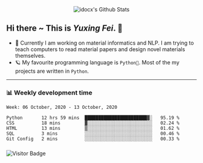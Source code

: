 <div align="center">
    <img align="center" src="https://github-readme-stats.vercel.app/api?username=idocx&show_icons=true&hide_border=true" alt="idocx's Github Stats"></img>
</div>

## Hi there ~ This is *Yuxing Fei*. ‍👋

- 🚀 Currently I am working on material informatics and NLP. I am trying to teach computers to read material papers and design novel materials themselves.
- 🪐 My favourite programming language is `Python🐍`. Most of the my projects are written in `Python`.

---

### 📊 Weekly development time
<!--START_SECTION:waka-->
```text
Week: 06 October, 2020 - 13 October, 2020

Python       12 hrs 59 mins  ███████████████████████▓░   95.19 % 
CSS          18 mins         ▓░░░░░░░░░░░░░░░░░░░░░░░░   02.24 % 
HTML         13 mins         ▒░░░░░░░░░░░░░░░░░░░░░░░░   01.62 % 
SQL          3 mins          ░░░░░░░░░░░░░░░░░░░░░░░░░   00.46 % 
Git Config   2 mins          ░░░░░░░░░░░░░░░░░░░░░░░░░   00.33 % 
```
<!--END_SECTION:waka-->

### 

![Visitor Badge](https://visitor-badge.laobi.icu/badge?page_id=idocx.idocx)
